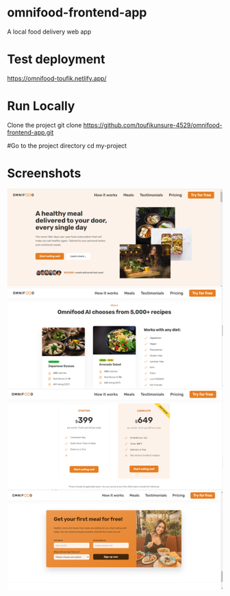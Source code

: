 # omnifood-frontend-app
A local food delivery web app

# Test deployment
https://omnifood-toufik.netlify.app/

# Run Locally
Clone the project
git clone https://github.com/toufikunsure-4529/omnifood-frontend-app.git

#Go to the project directory
 cd my-project
# Screenshots
<img src="img\Screenshoot Redme Git\Screenshoot1.png"/>
<img src="img\Screenshoot Redme Git\Screenshoot2.png"/>
<img src="img\Screenshoot Redme Git\Screenshoot3.png"/>
<img src="img\Screenshoot Redme Git\Screenshoot4.png"/>




